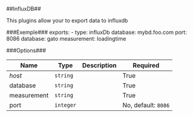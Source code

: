 
##InfluxDB##

This plugins allow your to export data to influxdb

###Exemple###
	exports:
		  - type: influxDb
			database: mybd.foo.com
		    port: 8086
		    database: gato
		    measurement: loadingtime

###Options###

| Name  |Type|Description|Required|
|---|----|-----------|--------|
|*host*|`string`||True|
|database|`string`||True|
|measurement|`string`||True|
|port|`integer`||No, default: `8086`|

